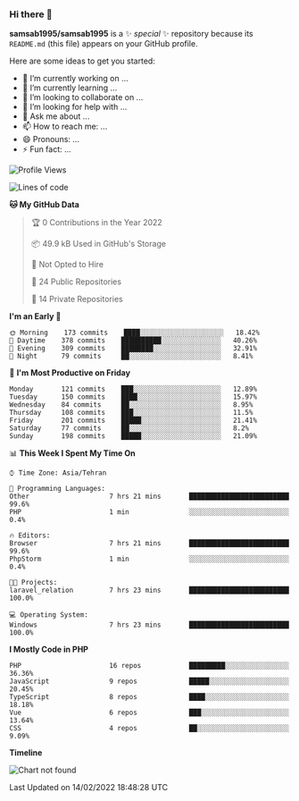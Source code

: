 ### Hi there 👋

**samsab1995/samsab1995** is a ✨ _special_ ✨ repository because its `README.md` (this file) appears on your GitHub profile.

Here are some ideas to get you started:

- 🔭 I’m currently working on ...
- 🌱 I’m currently learning ...
- 👯 I’m looking to collaborate on ...
- 🤔 I’m looking for help with ...
- 💬 Ask me about ...
- 📫 How to reach me: ...
- 😄 Pronouns: ...
- ⚡ Fun fact: ...

<!--START_SECTION:waka-->
![Profile Views](http://img.shields.io/badge/Profile%20Views-0-blue)

![Lines of code](https://img.shields.io/badge/From%20Hello%20World%20I%27ve%20Written-849%20Thousand%20lines%20of%20code-blue)

**🐱 My GitHub Data** 

> 🏆 0 Contributions in the Year 2022
 > 
> 📦 49.9 kB Used in GitHub's Storage 
 > 
> 🚫 Not Opted to Hire
 > 
> 📜 24 Public Repositories 
 > 
> 🔑 14 Private Repositories  
 > 
**I'm an Early 🐤** 

```text
🌞 Morning    173 commits    ████░░░░░░░░░░░░░░░░░░░░░   18.42% 
🌆 Daytime    378 commits    ██████████░░░░░░░░░░░░░░░   40.26% 
🌃 Evening    309 commits    ████████░░░░░░░░░░░░░░░░░   32.91% 
🌙 Night      79 commits     ██░░░░░░░░░░░░░░░░░░░░░░░   8.41%

```
📅 **I'm Most Productive on Friday** 

```text
Monday       121 commits    ███░░░░░░░░░░░░░░░░░░░░░░   12.89% 
Tuesday      150 commits    ████░░░░░░░░░░░░░░░░░░░░░   15.97% 
Wednesday    84 commits     ██░░░░░░░░░░░░░░░░░░░░░░░   8.95% 
Thursday     108 commits    ███░░░░░░░░░░░░░░░░░░░░░░   11.5% 
Friday       201 commits    █████░░░░░░░░░░░░░░░░░░░░   21.41% 
Saturday     77 commits     ██░░░░░░░░░░░░░░░░░░░░░░░   8.2% 
Sunday       198 commits    █████░░░░░░░░░░░░░░░░░░░░   21.09%

```


📊 **This Week I Spent My Time On** 

```text
⌚︎ Time Zone: Asia/Tehran

💬 Programming Languages: 
Other                    7 hrs 21 mins       █████████████████████████   99.6% 
PHP                      1 min               ░░░░░░░░░░░░░░░░░░░░░░░░░   0.4%

🔥 Editors: 
Browser                  7 hrs 21 mins       █████████████████████████   99.6% 
PhpStorm                 1 min               ░░░░░░░░░░░░░░░░░░░░░░░░░   0.4%

🐱‍💻 Projects: 
laravel_relation         7 hrs 23 mins       █████████████████████████   100.0%

💻 Operating System: 
Windows                  7 hrs 23 mins       █████████████████████████   100.0%

```

**I Mostly Code in PHP** 

```text
PHP                      16 repos            █████████░░░░░░░░░░░░░░░░   36.36% 
JavaScript               9 repos             █████░░░░░░░░░░░░░░░░░░░░   20.45% 
TypeScript               8 repos             ████░░░░░░░░░░░░░░░░░░░░░   18.18% 
Vue                      6 repos             ███░░░░░░░░░░░░░░░░░░░░░░   13.64% 
CSS                      4 repos             ██░░░░░░░░░░░░░░░░░░░░░░░   9.09%

```


**Timeline**

![Chart not found](https://raw.githubusercontent.com/samsab1995/samsab1995/main/charts/bar_graph.png) 


 Last Updated on 14/02/2022 18:48:28 UTC
<!--END_SECTION:waka-->
